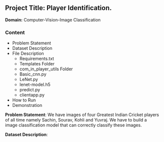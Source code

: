 ## Project Title: Player Identification.
**Domain:** Computer-Vision-Image Classification

### Content
- Problem Statement
- Dataset Description 
- File Description
  - Requirements.txt
  - Templates Folder
  - com_in_player_utils Folder
  - Basic_cnn.py
  - LeNet.py
  - lenet-model.h5
  - predict.py
  - clientapp.py
- How to Run
- Demonstration


**Problem Statement**: We have images of four Greatest Indian Cricket players of all time namely Sachin, Sourav, Kohli and Yuvraj. We have to build a image classification model that can correctly classify these images. 

**Dataset Description**: 


